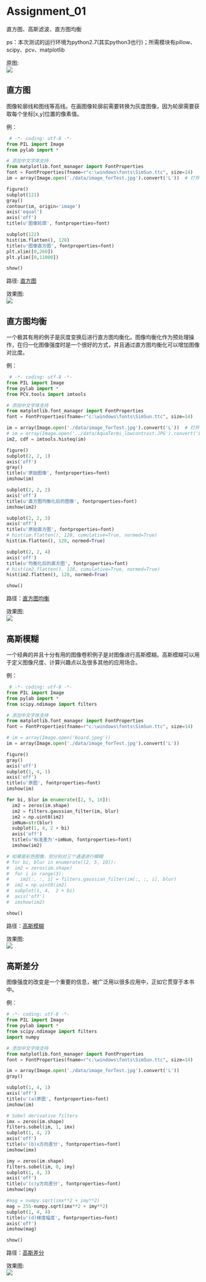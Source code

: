 # Assignment_01
直方图、高斯滤波、直方图均衡  
  
  
ps：本次测试的运行环境为python2.7(其实python3也行)；所需模块有pillow、scipy、pcv、matplotlib
  
  
原图:  
![](https://github.com/Heured/Assignment_01/blob/master/imgs/image_forTest.jpg)
## 直方图
  
图像轮廓线和图线等高线。在画图像轮廓前需要转换为灰度图像，因为轮廓需要获取每个坐标[x,y]位置的像素值。  
  
  例：  
```python
 # -*- coding: utf-8 -*-
from PIL import Image
from pylab import *

# 添加中文字体支持
from matplotlib.font_manager import FontProperties
font = FontProperties(fname=r"c:\windows\fonts\SimSun.ttc", size=14)
im = array(Image.open('./data/image_forTest.jpg').convert('L'))  # 打开图像，并转成灰度图像

figure()
subplot(121)
gray()
contour(im, origin='image')
axis('equal')
axis('off')
title(u'图像轮廓', fontproperties=font)

subplot(122)
hist(im.flatten(), 128)
title(u'图像直方图', fontproperties=font)
plt.xlim([0,260])
plt.ylim([0,11000])

show()
```
  
路径: [直方图](https://github.com/Heured/Assignment_01/blob/master/codes/zhiFangtu.py)  

效果图:  
![](https://github.com/Heured/Assignment_01/blob/master/imgs/Zft.JPG)
  
## 直方图均衡
  
一个极其有用的例子是灰度变换后进行直方图均衡化。图像均衡化作为预处理操作，在归一化图像强度时是一个很好的方式，并且通过直方图均衡化可以增加图像对比度。  


  例：  
```python
 # -*- coding: utf-8 -*-
from PIL import Image
from pylab import *
from PCV.tools import imtools

# 添加中文字体支持
from matplotlib.font_manager import FontProperties
font = FontProperties(fname=r"c:\windows\fonts\SimSun.ttc", size=14)

im = array(Image.open('./data/image_forTest.jpg').convert('L'))  # 打开图像，并转成灰度图像
# im = array(Image.open('../data/AquaTermi_lowcontrast.JPG').convert('L'))
im2, cdf = imtools.histeq(im)

figure()
subplot(2, 2, 1)
axis('off')
gray()
title(u'原始图像', fontproperties=font)
imshow(im)

subplot(2, 2, 2)
axis('off')
title(u'直方图均衡化后的图像', fontproperties=font)
imshow(im2)

subplot(2, 2, 3)
axis('off')
title(u'原始直方图', fontproperties=font)
# hist(im.flatten(), 128, cumulative=True, normed=True)
hist(im.flatten(), 128, normed=True)

subplot(2, 2, 4)
axis('off')
title(u'均衡化后的直方图', fontproperties=font)
# hist(im2.flatten(), 128, cumulative=True, normed=True)
hist(im2.flatten(), 128, normed=True)

show()
```
  
路径：[直方图均衡](https://github.com/Heured/Assignment_01/blob/master/codes/zhiFangtuJunheng.py)

效果图:  
![](https://github.com/Heured/Assignment_01/blob/master/imgs/ZftJh.JPG)
  
## 高斯模糊
  
一个经典的并且十分有用的图像卷积例子是对图像进行高斯模糊。高斯模糊可以用于定义图像尺度、计算兴趣点以及很多其他的应用场合。  
  

  例：  
```python
 # -*- coding: utf-8 -*-
from PIL import Image
from pylab import *
from scipy.ndimage import filters

# 添加中文字体支持
from matplotlib.font_manager import FontProperties
font = FontProperties(fname=r"c:\windows\fonts\SimSun.ttc", size=14)

# im = array(Image.open('board.jpeg'))
im = array(Image.open('./data/image_forTest.jpg').convert('L'))

figure()
gray()
axis('off')
subplot(1, 4, 1)
axis('off')
title(u'原图', fontproperties=font)
imshow(im)

for bi, blur in enumerate([2, 5, 10]):
  im2 = zeros(im.shape)
  im2 = filters.gaussian_filter(im, blur)
  im2 = np.uint8(im2)
  imNum=str(blur)
  subplot(1, 4, 2 + bi)
  axis('off')
  title(u'标准差为'+imNum, fontproperties=font)
  imshow(im2)

# 如果是彩色图像，则分别对三个通道进行模糊
# for bi, blur in enumerate([2, 5, 10]):
#  im2 = zeros(im.shape)
#  for i in range(3):
#    im2[:, :, i] = filters.gaussian_filter(im[:, :, i], blur)
#  im2 = np.uint8(im2)
#  subplot(1, 4,  2 + bi)
#  axis('off')
#  imshow(im2)

show()
```
  
路径：[高斯模糊](https://github.com/Heured/Assignment_01/blob/master/codes/gaoSiMoHu.py) 

效果图:  
![](https://github.com/Heured/Assignment_01/blob/master/imgs/GaoSi_mohu.JPG)
  
## 高斯差分
  
图像强度的改变是一个重要的信息，被广泛用以很多应用中，正如它贯穿于本书中。  
  

  例：  
```python
# -*- coding: utf-8 -*-
from PIL import Image
from pylab import *
from scipy.ndimage import filters
import numpy

# 添加中文字体支持
from matplotlib.font_manager import FontProperties
font = FontProperties(fname=r"c:\windows\fonts\SimSun.ttc", size=14)

im = array(Image.open('./data/image_forTest.jpg').convert('L'))
gray()

subplot(1, 4, 1)
axis('off')
title(u'(a)原图', fontproperties=font)
imshow(im)

# Sobel derivative filters
imx = zeros(im.shape)
filters.sobel(im, 1, imx)
subplot(1, 4, 2)
axis('off')
title(u'(b)x方向差分', fontproperties=font)
imshow(imx)

imy = zeros(im.shape)
filters.sobel(im, 0, imy)
subplot(1, 4, 3)
axis('off')
title(u'(c)y方向差分', fontproperties=font)
imshow(imy)

#mag = numpy.sqrt(imx**2 + imy**2)
mag = 255-numpy.sqrt(imx**2 + imy**2)
subplot(1, 4, 4)
title(u'(d)梯度幅度', fontproperties=font)
axis('off')
imshow(mag)

show()
```
  
路径：[高斯差分](https://github.com/Heured/Assignment_01/blob/master/codes/gaoSiChaFen.py) 

效果图:  
![](https://github.com/Heured/Assignment_01/blob/master/imgs/GaoSi_chafen.JPG)
  
  

